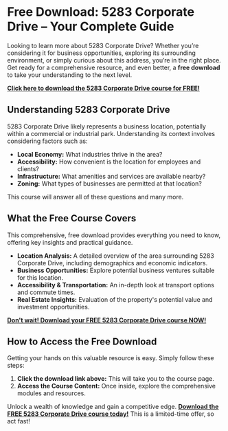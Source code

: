 # Free Download: 5283 Corporate Drive – Your Complete Guide

Looking to learn more about 5283 Corporate Drive? Whether you’re considering it for business opportunities, exploring its surrounding environment, or simply curious about this address, you’re in the right place. Get ready for a comprehensive resource, and even better, a **free download** to take your understanding to the next level.

[**Click here to download the 5283 Corporate Drive course for FREE!**](https://udemywork.com/5283-corporate-drive)

## Understanding 5283 Corporate Drive

5283 Corporate Drive likely represents a business location, potentially within a commercial or industrial park. Understanding its context involves considering factors such as:

*   **Local Economy:** What industries thrive in the area?
*   **Accessibility:** How convenient is the location for employees and clients?
*   **Infrastructure:** What amenities and services are available nearby?
*   **Zoning:** What types of businesses are permitted at that location?

This course will answer all of these questions and many more.

## What the Free Course Covers

This comprehensive, free download provides everything you need to know, offering key insights and practical guidance.

*   **Location Analysis:** A detailed overview of the area surrounding 5283 Corporate Drive, including demographics and economic indicators.
*   **Business Opportunities:** Explore potential business ventures suitable for this location.
*   **Accessibility & Transportation:** An in-depth look at transport options and commute times.
*   **Real Estate Insights:** Evaluation of the property's potential value and investment opportunities.

[**Don't wait! Download your FREE 5283 Corporate Drive course NOW!**](https://udemywork.com/5283-corporate-drive)

## How to Access the Free Download

Getting your hands on this valuable resource is easy. Simply follow these steps:

1.  **Click the download link above:** This will take you to the course page.
2.  **Access the Course Content:** Once inside, explore the comprehensive modules and resources.

Unlock a wealth of knowledge and gain a competitive edge. **[Download the FREE 5283 Corporate Drive course today!](https://udemywork.com/5283-corporate-drive)** This is a limited-time offer, so act fast!
